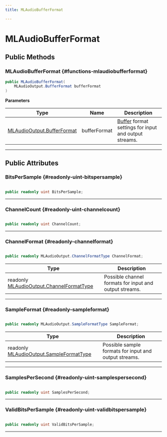 ```yaml
---
title: MLAudioBufferFormat

---
```


# MLAudioBufferFormat










## Public Methods

###  MLAudioBufferFormat {#functions-mlaudiobufferformat}

```csharp
public MLAudioBufferFormat(
    MLAudioOutput.BufferFormat bufferFormat
)
```


**Parameters**

| Type | Name  | Description  | 
|--|--|--|
| [MLAudioOutput.BufferFormat](/versioned_docs/version-03-Jan-2023/unity-api/api/UnityEngine.XR.MagicLeap/MLAudioOutput/UnityEngine.XR.MagicLeap.MLAudioOutput.BufferFormat.md) |bufferFormat|[Buffer](/versioned_docs/version-03-Jan-2023/unity-api/api/UnityEngine.XR.MagicLeap/MLAudioOutput/UnityEngine.XR.MagicLeap.MLAudioOutput.Buffer.md) format settings for input and output streams. |






-----------

## Public Attributes

### BitsPerSample {#readonly-uint-bitspersample}

```csharp

public readonly uint BitsPerSample;

```






-----------

### ChannelCount {#readonly-uint-channelcount}

```csharp

public readonly uint ChannelCount;

```






-----------

### ChannelFormat {#readonly-channelformat}

```csharp

public readonly MLAudioOutput.ChannelFormatType ChannelFormat;

```

| Type | Description  | 
|--|--|
| readonly [MLAudioOutput.ChannelFormatType](/versioned_docs/version-03-Jan-2023/unity-api/api/UnityEngine.XR.MagicLeap/MLAudioOutput/UnityEngine.XR.MagicLeap.MLAudioOutput.md#enums-channelformattype) | Possible channel formats for input and output streams.  |





-----------

### SampleFormat {#readonly-sampleformat}

```csharp

public readonly MLAudioOutput.SampleFormatType SampleFormat;

```

| Type | Description  | 
|--|--|
| readonly [MLAudioOutput.SampleFormatType](/versioned_docs/version-03-Jan-2023/unity-api/api/UnityEngine.XR.MagicLeap/MLAudioOutput/UnityEngine.XR.MagicLeap.MLAudioOutput.md#enums-sampleformattype) | Possible sample formats for input and output streams.  |





-----------

### SamplesPerSecond {#readonly-uint-samplespersecond}

```csharp

public readonly uint SamplesPerSecond;

```






-----------

### ValidBitsPerSample {#readonly-uint-validbitspersample}

```csharp

public readonly uint ValidBitsPerSample;

```






-----------

